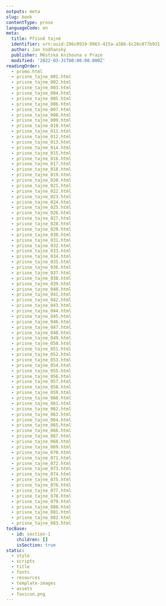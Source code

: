 ```yaml
---
outputs: meta
slug: book
contentType: prose
languageCode: en
meta:
  title: Přísně tajné
  identifier: urn:uuid:296c0919-9963-415a-a386-6c26c077b931
  author: Jan Vodňanský
  publisher: Městská knihovna v Praze
  modified: '2022-03-31T00:00:00.000Z'
readingOrder:
  - promo.html
  - prisne_tajne_001.html
  - prisne_tajne_002.html
  - prisne_tajne_003.html
  - prisne_tajne_004.html
  - prisne_tajne_005.html
  - prisne_tajne_006.html
  - prisne_tajne_007.html
  - prisne_tajne_008.html
  - prisne_tajne_009.html
  - prisne_tajne_010.html
  - prisne_tajne_011.html
  - prisne_tajne_012.html
  - prisne_tajne_013.html
  - prisne_tajne_014.html
  - prisne_tajne_015.html
  - prisne_tajne_016.html
  - prisne_tajne_017.html
  - prisne_tajne_018.html
  - prisne_tajne_019.html
  - prisne_tajne_020.html
  - prisne_tajne_021.html
  - prisne_tajne_022.html
  - prisne_tajne_023.html
  - prisne_tajne_024.html
  - prisne_tajne_025.html
  - prisne_tajne_026.html
  - prisne_tajne_027.html
  - prisne_tajne_028.html
  - prisne_tajne_029.html
  - prisne_tajne_030.html
  - prisne_tajne_031.html
  - prisne_tajne_032.html
  - prisne_tajne_033.html
  - prisne_tajne_034.html
  - prisne_tajne_035.html
  - prisne_tajne_036.html
  - prisne_tajne_037.html
  - prisne_tajne_038.html
  - prisne_tajne_039.html
  - prisne_tajne_040.html
  - prisne_tajne_041.html
  - prisne_tajne_042.html
  - prisne_tajne_043.html
  - prisne_tajne_044.html
  - prisne_tajne_045.html
  - prisne_tajne_046.html
  - prisne_tajne_047.html
  - prisne_tajne_048.html
  - prisne_tajne_049.html
  - prisne_tajne_050.html
  - prisne_tajne_051.html
  - prisne_tajne_052.html
  - prisne_tajne_053.html
  - prisne_tajne_054.html
  - prisne_tajne_055.html
  - prisne_tajne_056.html
  - prisne_tajne_057.html
  - prisne_tajne_058.html
  - prisne_tajne_059.html
  - prisne_tajne_060.html
  - prisne_tajne_061.html
  - prisne_tajne_062.html
  - prisne_tajne_063.html
  - prisne_tajne_064.html
  - prisne_tajne_065.html
  - prisne_tajne_066.html
  - prisne_tajne_067.html
  - prisne_tajne_068.html
  - prisne_tajne_069.html
  - prisne_tajne_070.html
  - prisne_tajne_071.html
  - prisne_tajne_072.html
  - prisne_tajne_073.html
  - prisne_tajne_074.html
  - prisne_tajne_075.html
  - prisne_tajne_076.html
  - prisne_tajne_077.html
  - prisne_tajne_078.html
  - prisne_tajne_079.html
  - prisne_tajne_080.html
  - prisne_tajne_081.html
  - prisne_tajne_082.html
  - prisne_tajne_083.html
tocBase:
  - id: section-1
    children: []
    isSection: true
static:
  - style
  - scripts
  - title
  - fonts
  - resources
  - template-images
  - assets
  - favicon.png
---
```

